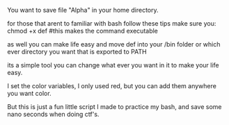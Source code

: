 You want to save file "Alpha" in your home directory. 

for those that arent to familiar with bash follow these tips
make sure you:
chmod +x def       #this makes the command executable

as well you can make life easy and move def into your /bin folder
or which ever directory you want that is exported to PATH

its a simple tool you can change what ever you want in it to make your life easy. 

I set the color variables, I only used red, but you can add them anywhere you want color.

But this is just a fun little script I made to practice my bash, and save some nano seconds when doing ctf's. 

